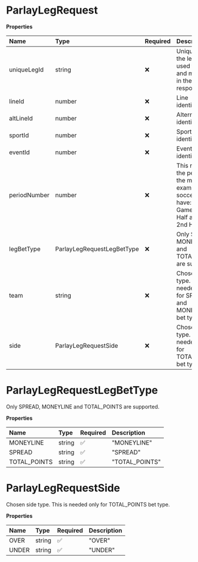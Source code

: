 # ParlayLegRequest

**Properties**

| Name         | Type                       | Required | Description                                                                                                       |
| :----------- | :------------------------- | :------- | :---------------------------------------------------------------------------------------------------------------- |
| uniqueLegId  | string                     | ❌       | Unique id of the leg. It's used to identify and match legs in the response.                                       |
| lineId       | number                     | ❌       | Line identification.                                                                                              |
| altLineId    | number                     | ❌       | Alternate line identification.                                                                                    |
| sportId      | number                     | ❌       | Sport identification.                                                                                             |
| eventId      | number                     | ❌       | Event identification.                                                                                             |
| periodNumber | number                     | ❌       | This represents the period of the match. For example, for soccer we have: 0 - Game, 1 - 1st Half and 2 - 2nd Half |
| legBetType   | ParlayLegRequestLegBetType | ❌       | Only SPREAD, MONEYLINE and TOTAL_POINTS are supported.                                                            |
| team         | string                     | ❌       | Chosen team type. This is needed only for SPREAD and MONEYLINE bet types.                                         |
| side         | ParlayLegRequestSide       | ❌       | Chosen side type. This is needed only for TOTAL_POINTS bet type.                                                  |

# ParlayLegRequestLegBetType

Only SPREAD, MONEYLINE and TOTAL_POINTS are supported.

**Properties**

| Name         | Type   | Required | Description    |
| :----------- | :----- | :------- | :------------- |
| MONEYLINE    | string | ✅       | "MONEYLINE"    |
| SPREAD       | string | ✅       | "SPREAD"       |
| TOTAL_POINTS | string | ✅       | "TOTAL_POINTS" |

# ParlayLegRequestSide

Chosen side type. This is needed only for TOTAL_POINTS bet type.

**Properties**

| Name  | Type   | Required | Description |
| :---- | :----- | :------- | :---------- |
| OVER  | string | ✅       | "OVER"      |
| UNDER | string | ✅       | "UNDER"     |
